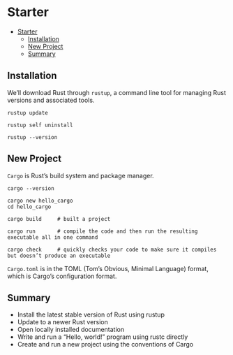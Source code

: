 # Starter

- [Starter](#starter)
  - [Installation](#installation)
  - [New Project](#new-project)
  - [Summary](#summary)

## Installation

We’ll download Rust through `rustup`, a command line tool for managing Rust versions and associated tools.

```shell
rustup update

rustup self uninstall

rustup --version
```

## New Project

`Cargo` is Rust’s build system and package manager. 

```shell
cargo --version

cargo new hello_cargo
cd hello_cargo

cargo build     # built a project

cargo run       # compile the code and then run the resulting executable all in one command

cargo check     # quickly checks your code to make sure it compiles but doesn’t produce an executable
```

`Cargo.toml` is in the TOML (Tom’s Obvious, Minimal Language) format, which is Cargo’s configuration format.

## Summary

- Install the latest stable version of Rust using rustup
- Update to a newer Rust version
- Open locally installed documentation
- Write and run a “Hello, world!” program using rustc directly
- Create and run a new project using the conventions of Cargo